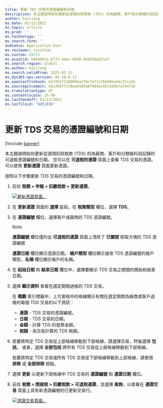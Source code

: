 ```yaml
---
title: 更新 TDS 交易的憑證編號和日期
description: 本主題說明如何更新從源頭扣除稅款 (TDS) 的為廠商、客戶和分類帳科目記錄的可退稅憑證編號和日期。
author: kailiang
ms.date: 02/12/2021
ms.topic: article
ms.prod: ''
ms.technology: ''
ms.search.form: ''
audience: Application User
ms.reviewer: roschlom
ms.custom: 15721
ms.assetid: b4b406fa-b772-44ec-8dd8-8eb818a921ef
ms.search.region: Global
ms.author: kailiang
ms.search.validFrom: 2021-02-12
ms.dyn365.ops.version: AX 10.0.17
ms.openlocfilehash: b23f01f110009ba2f0cfe71c7bb995a4dc21ca3b
ms.sourcegitcommit: 6dc2b877cf8ea9185a07964ec05c5ddb7a78471b
ms.translationtype: HT
ms.contentlocale: zh-TW
ms.lasthandoff: 03/12/2022
ms.locfileid: "8451836"
---
```

# <a name="update-certificate-numbers-and-dates-for-tds-transactions"></a>更新 TDS 交易的憑證編號和日期

[!include [banner](../includes/banner.md)]

本主題說明如何更新從源頭扣除稅款 (TDS) 的為廠商、客戶和分類帳科目記錄的可退稅憑證編號和日期。 您可以在 **可退稅的憑證** 頁面上查看 TDS 交易的憑證。 可以使用 **更新憑證** 頁面更新憑證。

按照以下步驟更新 TDS 交易的憑證編號和日期。

1. 前往 **稅務 \> 申報 \> 扣繳稅款 \> 更新憑證**。

    [![更新憑證頁面。](./media/apac-ind-TDS-45.png)](./media/apac-ind-TDS-45.png)

2. 在 **更新憑證** 頁面的 **選擇** 區段，在 **稅務類型** 欄位，選擇 **TDS**。
3. 在 **憑證編號** 欄位，選擇客戶或廠商的 TDS 憑證編號。

    > [!NOTE]
    > **憑證編號** 欄位僅列出 **可退稅的憑證** 頁面上清除了 **已關閉** 核取方塊的 TDS 憑證編號

    **憑證日期** 欄位顯示憑證日期。 **帳戶類型** 欄位顯示接收 TDS 憑證編號的帳戶類型，**名稱** 欄位顯示帳戶的名稱。

5. 在 **起始日期** 和 **結束日期** 欄位中，選擇要顯示 TDS 交易之期間的開始和結束日期。
6. 選擇 **顯示資料** 查看在選定期間過帳的 TDS 交易。

    在 **概觀** 索引標籤中，上方窗格中的格線顯示有關在選定期間為廠商或客戶過帳的每個 TDS 交易的以下資訊：

    - **憑證** - TDS 交易的憑證編號。
    - **日期** - TDS 交易的日期。
    - **金額** - 計算 TDS 的發票金額。
    - **稅額** - 為交易計算的 TDS 稅額。

7. 若要將特定 TDS 交易從上部格線移動到下部格線，請選擇交易，然後選擇 **包括**。 或者，選擇 **全部包括** 將所有 TDS 交易從上部格線移動到下部格線。

    若要將特定 TDS 交易或所有 TDS 交易從下部格線移動到上部格線，請使用 **排除** 或 **全部排除** 按鈕。

8. 選擇 **更新** 以更新下部格線中 TDS 交易的 **憑證編號** 和 **憑證日期** 欄位。
10. 前往 **稅務 \> 間接稅 \> 扣繳稅款 \> 可退稅憑證**，並選擇 **查詢**，以查看在 **憑證交易** 頁面上具有新憑證編號的已更新交易行。

    [![憑證交易頁面。](./media/apac-ind-TDS-46.png)](./media/apac-ind-TDS-46.png)

